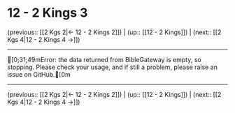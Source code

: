 # 12 - 2 Kings 3

(previous:: [[2 Kgs 2|← 12 - 2 Kings 2]]) | (up:: [[12 - 2 Kings]]) | (next:: [[2 Kgs 4|12 - 2 Kings 4 →]])

***
[0;31;49mError: the data returned from BibleGateway is empty, so stopping. Please check your usage, and if still a problem, please raise an issue on GitHub.[0m

***

(previous:: [[2 Kgs 2|← 12 - 2 Kings 2]]) | (up:: [[12 - 2 Kings]]) | (next:: [[2 Kgs 4|12 - 2 Kings 4 →]])
